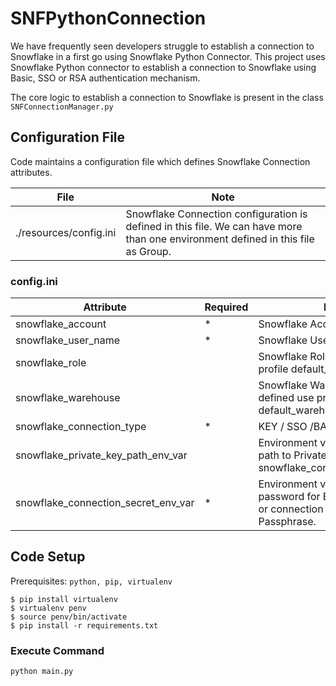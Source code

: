 # SNFPythonConnection
We have frequently seen developers struggle to establish a connection to Snowflake in a first go using Snowflake Python Connector. This project uses Snowflake Python connector to establish a connection to Snowflake using Basic, SSO or RSA authentication mechanism.


The core logic to establish a connection to Snowflake is present in the class `SNFConnectionManager.py`

## Configuration File

Code maintains a configuration file which defines Snowflake Connection attributes.

| File | Note  |
|--|--|
|./resources/config.ini  |Snowflake Connection configuration is defined in this file. We can have more than one environment defined in this file as Group.  |

### config.ini
| Attribute | Required | Note|
|--|--|--|
|  snowflake_account| * | Snowflake Account Name |
|  snowflake_user_name| * | Snowflake User Name |
|  snowflake_role|  | Snowflake Role, not defined use profile default_role |
|  snowflake_warehouse|  | Snowflake Warehouse, not defined use profile default_warehouse |
|  snowflake_connection_type| * | KEY / SSO /BASIC |
|  snowflake_private_key_path_env_var|  | Environment variable defining path to Private Key. Required for snowflake_connection_type=key |
|  snowflake_connection_secret_env_var| * | Environment variable defining password for Basic connection or connection using Private Key Passphrase. |

## Code Setup

Prerequisites:  `python, pip, virtualenv`

    $ pip install virtualenv 
    $ virtualenv penv 
    $ source penv/bin/activate 
    $ pip install -r requirements.txt

### Execute Command
    python main.py